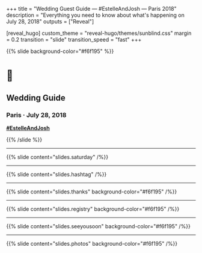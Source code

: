 +++
title = "Wedding Guest Guide — #EstelleAndJosh — Paris 2018"
description = "Everything you need to know about what's happening on July 28, 2018"
outputs = ["Reveal"]

[reveal_hugo]
custom_theme = "reveal-hugo/themes/sunblind.css"
margin = 0.2
transition = "slide"
transition_speed = "fast"
+++

{{% slide background-color="#f6f195" %}}

# 💒

## Wedding Guide

### Paris &middot; July 28, 2018

**[#EstelleAndJosh](https://www.instagram.com/explore/tags/EstelleAndJosh/)**

{{% /slide %}}

---

{{% slide content="slides.saturday" /%}}

---

{{% slide content="slides.hashtag" /%}}

---

{{% slide content="slides.thanks" background-color="#f6f195" /%}}

---

{{% slide content="slides.registry" background-color="#f6f195" /%}}

---

{{% slide content="slides.seeyousoon" background-color="#f6f195" /%}}

---

{{% slide content="slides.photos" background-color="#f6f195" /%}}
